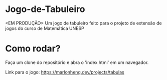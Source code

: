 # Jogo-de-Tabuleiro
<EM PRODUÇÃO>
Um jogo de tabuleiro feito para o projeto de extensão de jogos do curso de Matemática UNESP

# Como rodar?
Faça um clone do repositório e abra o 'index.html' em um navegador.

Link para o jogo: https://marlonhenq.dev/projects/tabulas
